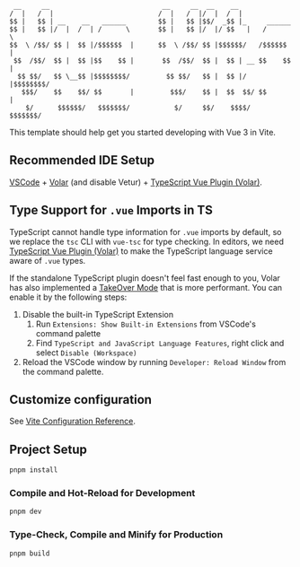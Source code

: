 ```
 __     __                            __     __  __    __
/  |   /  |                          /  |   /  |/  |  /  |
$$ |   $$ | __    __   ______        $$ |   $$ |$$/  _$$ |_     ______
$$ |   $$ |/  |  /  | /      \       $$ |   $$ |/  |/ $$   |   /      \
$$  \ /$$/ $$ |  $$ |/$$$$$$  |      $$  \ /$$/ $$ |$$$$$$/   /$$$$$$  |
 $$  /$$/  $$ |  $$ |$$    $$ |       $$  /$$/  $$ |  $$ | __ $$    $$ |
  $$ $$/   $$ \__$$ |$$$$$$$$/         $$ $$/   $$ |  $$ |/  |$$$$$$$$/
   $$$/    $$    $$/ $$       |         $$$/    $$ |  $$  $$/ $$       |
    $/      $$$$$$/   $$$$$$$/           $/     $$/    $$$$/   $$$$$$$/

```

This template should help get you started developing with Vue 3 in Vite.

## Recommended IDE Setup

[VSCode](https://code.visualstudio.com/) + [Volar](https://marketplace.visualstudio.com/items?itemName=Vue.volar) (and disable Vetur) + [TypeScript Vue Plugin (Volar)](https://marketplace.visualstudio.com/items?itemName=Vue.vscode-typescript-vue-plugin).

## Type Support for `.vue` Imports in TS

TypeScript cannot handle type information for `.vue` imports by default, so we replace the `tsc` CLI with `vue-tsc` for type checking. In editors, we need [TypeScript Vue Plugin (Volar)](https://marketplace.visualstudio.com/items?itemName=Vue.vscode-typescript-vue-plugin) to make the TypeScript language service aware of `.vue` types.

If the standalone TypeScript plugin doesn't feel fast enough to you, Volar has also implemented a [TakeOver Mode](https://github.com/johnsoncodehk/volar/discussions/471#discussioncomment-1361669) that is more performant. You can enable it by the following steps:

1. Disable the built-in TypeScript Extension
   1. Run `Extensions: Show Built-in Extensions` from VSCode's command palette
   2. Find `TypeScript and JavaScript Language Features`, right click and select `Disable (Workspace)`
2. Reload the VSCode window by running `Developer: Reload Window` from the command palette.

## Customize configuration

See [Vite Configuration Reference](https://vitejs.dev/config/).

## Project Setup

```sh
pnpm install
```

### Compile and Hot-Reload for Development

```sh
pnpm dev
```

### Type-Check, Compile and Minify for Production

```sh
pnpm build
```
